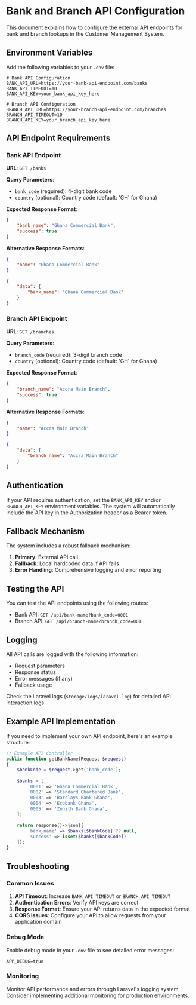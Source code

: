 # Bank and Branch API Configuration

This document explains how to configure the external API endpoints for bank and branch lookups in the Customer Management System.

## Environment Variables

Add the following variables to your `.env` file:

```env
# Bank API Configuration
BANK_API_URL=https://your-bank-api-endpoint.com/banks
BANK_API_TIMEOUT=10
BANK_API_KEY=your_bank_api_key_here

# Branch API Configuration
BRANCH_API_URL=https://your-branch-api-endpoint.com/branches
BRANCH_API_TIMEOUT=10
BRANCH_API_KEY=your_branch_api_key_here
```

## API Endpoint Requirements

### Bank API Endpoint

**URL**: `GET /banks`

**Query Parameters**:
- `bank_code` (required): 4-digit bank code
- `country` (optional): Country code (default: 'GH' for Ghana)

**Expected Response Format**:
```json
{
    "bank_name": "Ghana Commercial Bank",
    "success": true
}
```

**Alternative Response Formats**:
```json
{
    "name": "Ghana Commercial Bank"
}
```

```json
{
    "data": {
        "bank_name": "Ghana Commercial Bank"
    }
}
```

### Branch API Endpoint

**URL**: `GET /branches`

**Query Parameters**:
- `branch_code` (required): 3-digit branch code
- `country` (optional): Country code (default: 'GH' for Ghana)

**Expected Response Format**:
```json
{
    "branch_name": "Accra Main Branch",
    "success": true
}
```

**Alternative Response Formats**:
```json
{
    "name": "Accra Main Branch"
}
```

```json
{
    "data": {
        "branch_name": "Accra Main Branch"
    }
}
```

## Authentication

If your API requires authentication, set the `BANK_API_KEY` and/or `BRANCH_API_KEY` environment variables. The system will automatically include the API key in the Authorization header as a Bearer token.

## Fallback Mechanism

The system includes a robust fallback mechanism:

1. **Primary**: External API call
2. **Fallback**: Local hardcoded data if API fails
3. **Error Handling**: Comprehensive logging and error reporting

## Testing the API

You can test the API endpoints using the following routes:

- Bank API: `GET /api/bank-name?bank_code=0001`
- Branch API: `GET /api/branch-name?branch_code=001`

## Logging

All API calls are logged with the following information:
- Request parameters
- Response status
- Error messages (if any)
- Fallback usage

Check the Laravel logs (`storage/logs/laravel.log`) for detailed API interaction logs.

## Example API Implementation

If you need to implement your own API endpoint, here's an example structure:

```php
// Example API Controller
public function getBankName(Request $request)
{
    $bankCode = $request->get('bank_code');
    
    $banks = [
        '0001' => 'Ghana Commercial Bank',
        '0002' => 'Standard Chartered Bank',
        '0003' => 'Barclays Bank Ghana',
        '0004' => 'Ecobank Ghana',
        '0005' => 'Zenith Bank Ghana',
    ];
    
    return response()->json([
        'bank_name' => $banks[$bankCode] ?? null,
        'success' => isset($banks[$bankCode])
    ]);
}
```

## Troubleshooting

### Common Issues

1. **API Timeout**: Increase `BANK_API_TIMEOUT` or `BRANCH_API_TIMEOUT`
2. **Authentication Errors**: Verify API keys are correct
3. **Response Format**: Ensure your API returns data in the expected format
4. **CORS Issues**: Configure your API to allow requests from your application domain

### Debug Mode

Enable debug mode in your `.env` file to see detailed error messages:

```env
APP_DEBUG=true
```

### Monitoring

Monitor API performance and errors through Laravel's logging system. Consider implementing additional monitoring for production environments.


